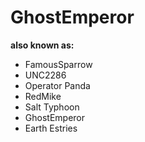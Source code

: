 # GhostEmperor

**also known as:**
- FamousSparrow
- UNC2286
- Operator Panda
- RedMike
- Salt Typhoon
- GhostEmperor
- Earth Estries
